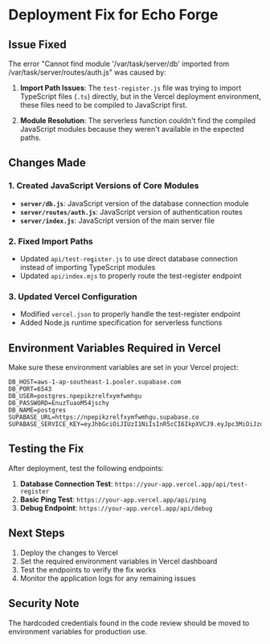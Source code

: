 # Deployment Fix for Echo Forge

## Issue Fixed
The error "Cannot find module '/var/task/server/db' imported from /var/task/server/routes/auth.js" was caused by:

1. **Import Path Issues**: The `test-register.js` file was trying to import TypeScript files (`.ts`) directly, but in the Vercel deployment environment, these files need to be compiled to JavaScript first.

2. **Module Resolution**: The serverless function couldn't find the compiled JavaScript modules because they weren't available in the expected paths.

## Changes Made

### 1. Created JavaScript Versions of Core Modules
- **`server/db.js`**: JavaScript version of the database connection module
- **`server/routes/auth.js`**: JavaScript version of authentication routes
- **`server/index.js`**: JavaScript version of the main server file

### 2. Fixed Import Paths
- Updated `api/test-register.js` to use direct database connection instead of importing TypeScript modules
- Updated `api/index.mjs` to properly route the test-register endpoint

### 3. Updated Vercel Configuration
- Modified `vercel.json` to properly handle the test-register endpoint
- Added Node.js runtime specification for serverless functions

## Environment Variables Required in Vercel

Make sure these environment variables are set in your Vercel project:

```
DB_HOST=aws-1-ap-southeast-1.pooler.supabase.com
DB_PORT=6543
DB_USER=postgres.npepikzrelfxymfwmhgu
DB_PASSWORD=EnuzTuaoM54jschy
DB_NAME=postgres
SUPABASE_URL=https://npepikzrelfxymfwmhgu.supabase.co
SUPABASE_SERVICE_KEY=eyJhbGciOiJIUzI1NiIsInR5cCI6IkpXVCJ9.eyJpc3MiOiJzdXBhYmFzZSIsInJlZiI6Im5wZXBpa3pyZWxmeHltZndtaGd1Iiwicm9sZSI6InNlcnZpY2Vfcm9sZSIsImlhdCI6MTc1ODc4MzgzOCwiZXhwIjoyMDc0MzU5ODM4fQ.yg6soKq9KXH3aZQgjUAcmr3Zy05M_uCOKIV7o4u5CzQ
```

## Testing the Fix

After deployment, test the following endpoints:

1. **Database Connection Test**: `https://your-app.vercel.app/api/test-register`
2. **Basic Ping Test**: `https://your-app.vercel.app/api/ping`
3. **Debug Endpoint**: `https://your-app.vercel.app/api/debug`

## Next Steps

1. Deploy the changes to Vercel
2. Set the required environment variables in Vercel dashboard
3. Test the endpoints to verify the fix works
4. Monitor the application logs for any remaining issues

## Security Note

The hardcoded credentials found in the code review should be moved to environment variables for production use.
